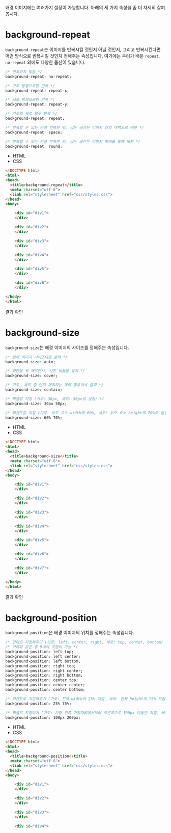 배경 이미지에는 여러가지 설정이 가능합니다. 아래의 세 가지 속성을 좀 더 자세히 살펴봅시다.

# background-repeat

`background-repeat`는 이미지를 반복시킬 것인지 아닐 것인지, 그리고 반복시킨다면 어떤 방식으로 반복시킬 것인지 정해주는 속성입니다. 여기에는 우리가 배운 `repeat`, `no-repeat` 외에도 다양한 옵션이 있습니다.

```css
/* 반복하지 않음 */
background-repeat: no-repeat;

/* 가로 방향으로만 반복 */
background-repeat: repeat-x;

/* 세로 방향으로만 반복 */
background-repeat: repeat-y;

/* 가로와 세로 모두 반복 */
background-repeat: repeat;

/* 반복할 수 있는 만큼 반복한 뒤, 남는 공간은 이미지 간의 여백으로 배분 */
background-repeat: space;

/* 반복할 수 있는 만큼 반복한 뒤, 남는 공간은 이미지 확대를 통해 배분 */
background-repeat: round;
```

- HTML
- CSS

```html
<!DOCTYPE html>
<html>
<head>
  <title>background-repeat</title>
  <meta charset="utf-8">
  <link rel="stylesheet" href="css/styles.css">
</head>
<body>

    <div id="div1">
    </div>

    <div id="div2">
    </div>

    <div id="div3">
    </div>

    <div id="div4">
    </div>

    <div id="div5">
    </div>

    <div id="div6">
    </div>

</body>
</html>
```

결과 확인

# background-size

`background-size`는 배경 이미지의 사이즈를 정해주는 속성입니다.

```css
/* 원래 이미지 사이즈대로 출력 */
background-size: auto;

/* 화면을 꽉 채우면서, 사진 비율을 유지 */
background-size: cover;

/* 가로, 세로 중 먼저 채워지는 쪽에 맞추어서 출력 */
background-size: contain;

/* 픽셀값 지정 (가로: 30px, 세로: 50px로 설정) */
background-size: 30px 50px;

/* 퍼센트값 지정 (가로: 부모 요소 width의 60%, 세로: 부모 요소 height의 70%로 설정) */
background-size: 60% 70%;
```

- HTML
- CSS

```html
<!DOCTYPE html>
<html>
<head>
  <title>background-size</title>
  <meta charset="utf-8">
  <link rel="stylesheet" href="css/styles.css">
</head>
<body>

    <div id="div1">
    </div>

    <div id="div2">
    </div>

    <div id="div3">
    </div>

    <div id="div4">
    </div>

    <div id="div5">
    </div>

    <div id="div6">
    </div>

    <div id="div7">
    </div>

</body>
</html>
```

결과 확인

# background-position

`background-position`은 배경 이미지의 위치를 정해주는 속성입니다.

```css
/* 단어로 지정해주기 (가로: left, center, right, 세로: top, center, bottom) */
/* 아래와 같은 총 9개의 조합이 가능 */
background-position: left top;
background-position: left center;
background-position: left bottom;
background-position: right top;
background-position: right center;
background-position: right bottom;
background-position: center top;
background-position: center center;
background-position: center bottom;

/* 퍼센트로 지정해주기 (가로: 전체 width의 25% 지점, 세로: 전체 height의 75% 지점 ) */
background-position: 25% 75%;

/* 픽셀로 지정하기 (가로: 가장 왼쪽 가장자리에서부터 오른쪽으로 100px 이동한 지점, 세로: 가장 상단 가장자리에서 아래로 200px 이동한 지점) */
background-position: 100px 200px;
```

- HTML
- CSS

```html
<!DOCTYPE html>
<html>
<head>
  <title>background-position</title>
  <meta charset="utf-8">
  <link rel="stylesheet" href="css/styles.css">
</head>
<body>

    <div id="div1">
    </div>

    <div id="div2">
    </div>

    <div id="div3">
    </div>

    <div id="div4">
```